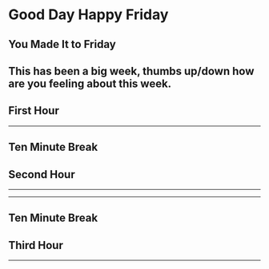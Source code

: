 # Good Day Happy Friday
**You Made It to Friday**
--- 

## This has been a big week, thumbs up/down how are you feeling about this week.



## First Hour


---
## Ten Minute Break
## Second Hour
---

---
## Ten Minute Break
## Third Hour
---